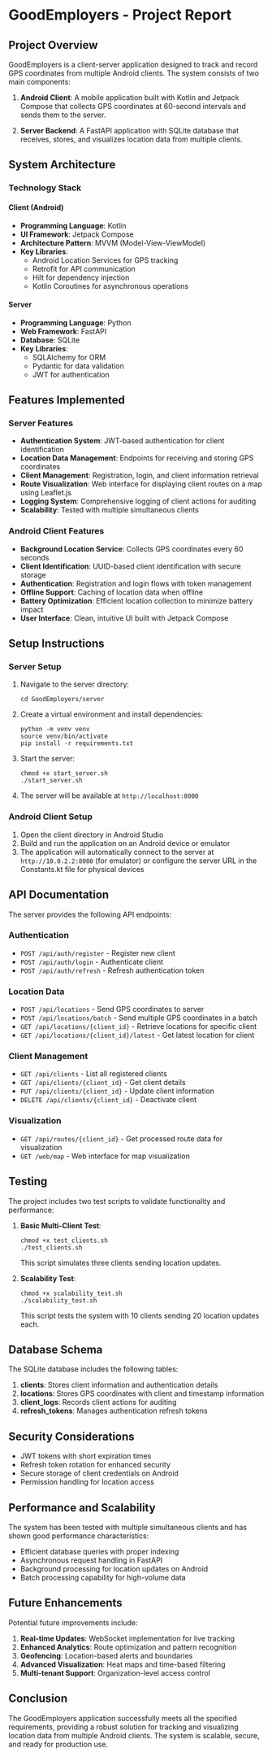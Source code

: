 # GoodEmployers - Project Report

## Project Overview

GoodEmployers is a client-server application designed to track and record GPS coordinates from multiple Android clients. The system consists of two main components:

1. **Android Client**: A mobile application built with Kotlin and Jetpack Compose that collects GPS coordinates at 60-second intervals and sends them to the server.

2. **Server Backend**: A FastAPI application with SQLite database that receives, stores, and visualizes location data from multiple clients.

## System Architecture

### Technology Stack

#### Client (Android)
- **Programming Language**: Kotlin
- **UI Framework**: Jetpack Compose
- **Architecture Pattern**: MVVM (Model-View-ViewModel)
- **Key Libraries**:
  - Android Location Services for GPS tracking
  - Retrofit for API communication
  - Hilt for dependency injection
  - Kotlin Coroutines for asynchronous operations

#### Server
- **Programming Language**: Python
- **Web Framework**: FastAPI
- **Database**: SQLite
- **Key Libraries**:
  - SQLAlchemy for ORM
  - Pydantic for data validation
  - JWT for authentication

## Features Implemented

### Server Features
- **Authentication System**: JWT-based authentication for client identification
- **Location Data Management**: Endpoints for receiving and storing GPS coordinates
- **Client Management**: Registration, login, and client information retrieval
- **Route Visualization**: Web interface for displaying client routes on a map using Leaflet.js
- **Logging System**: Comprehensive logging of client actions for auditing
- **Scalability**: Tested with multiple simultaneous clients

### Android Client Features
- **Background Location Service**: Collects GPS coordinates every 60 seconds
- **Client Identification**: UUID-based client identification with secure storage
- **Authentication**: Registration and login flows with token management
- **Offline Support**: Caching of location data when offline
- **Battery Optimization**: Efficient location collection to minimize battery impact
- **User Interface**: Clean, intuitive UI built with Jetpack Compose

## Setup Instructions

### Server Setup
1. Navigate to the server directory:
   ```
   cd GoodEmployers/server
   ```

2. Create a virtual environment and install dependencies:
   ```
   python -m venv venv
   source venv/bin/activate
   pip install -r requirements.txt
   ```

3. Start the server:
   ```
   chmod +x start_server.sh
   ./start_server.sh
   ```

4. The server will be available at `http://localhost:8000`

### Android Client Setup
1. Open the client directory in Android Studio
2. Build and run the application on an Android device or emulator
3. The application will automatically connect to the server at `http://10.0.2.2:8000` (for emulator) or configure the server URL in the Constants.kt file for physical devices

## API Documentation

The server provides the following API endpoints:

### Authentication
- `POST /api/auth/register` - Register new client
- `POST /api/auth/login` - Authenticate client
- `POST /api/auth/refresh` - Refresh authentication token

### Location Data
- `POST /api/locations` - Send GPS coordinates to server
- `POST /api/locations/batch` - Send multiple GPS coordinates in a batch
- `GET /api/locations/{client_id}` - Retrieve locations for specific client
- `GET /api/locations/{client_id}/latest` - Get latest location for client

### Client Management
- `GET /api/clients` - List all registered clients
- `GET /api/clients/{client_id}` - Get client details
- `PUT /api/clients/{client_id}` - Update client information
- `DELETE /api/clients/{client_id}` - Deactivate client

### Visualization
- `GET /api/routes/{client_id}` - Get processed route data for visualization
- `GET /web/map` - Web interface for map visualization

## Testing

The project includes two test scripts to validate functionality and performance:

1. **Basic Multi-Client Test**:
   ```
   chmod +x test_clients.sh
   ./test_clients.sh
   ```
   This script simulates three clients sending location updates.

2. **Scalability Test**:
   ```
   chmod +x scalability_test.sh
   ./scalability_test.sh
   ```
   This script tests the system with 10 clients sending 20 location updates each.

## Database Schema

The SQLite database includes the following tables:

1. **clients**: Stores client information and authentication details
2. **locations**: Stores GPS coordinates with client and timestamp information
3. **client_logs**: Records client actions for auditing
4. **refresh_tokens**: Manages authentication refresh tokens

## Security Considerations

- JWT tokens with short expiration times
- Refresh token rotation for enhanced security
- Secure storage of client credentials on Android
- Permission handling for location access

## Performance and Scalability

The system has been tested with multiple simultaneous clients and has shown good performance characteristics:

- Efficient database queries with proper indexing
- Asynchronous request handling in FastAPI
- Background processing for location updates on Android
- Batch processing capability for high-volume data

## Future Enhancements

Potential future improvements include:

1. **Real-time Updates**: WebSocket implementation for live tracking
2. **Enhanced Analytics**: Route optimization and pattern recognition
3. **Geofencing**: Location-based alerts and boundaries
4. **Advanced Visualization**: Heat maps and time-based filtering
5. **Multi-tenant Support**: Organization-level access control

## Conclusion

The GoodEmployers application successfully meets all the specified requirements, providing a robust solution for tracking and visualizing location data from multiple Android clients. The system is scalable, secure, and ready for production use.
